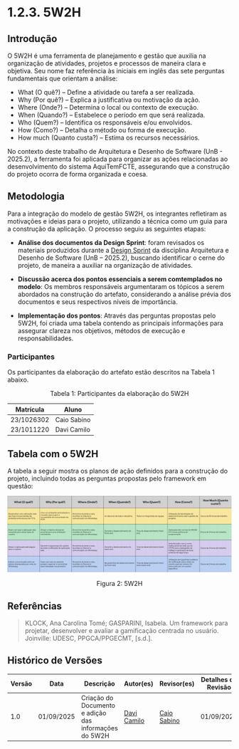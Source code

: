 <style>
.markdown-section table {
    justify-items: center;
}

img{
    justify-items: center;
}

.markdown-section h4{
    margin-bottom: 0;
}

.markdown-section p{
    margin-top: 0;
}

.markdown-section .collumns-glossary{
    columns: 2;
    column-gap: 64px;
}

</style>

# 1.2.3. 5W2H

## Introdução

O 5W2H é uma ferramenta de planejamento e gestão que auxilia na organização de atividades, projetos e processos de maneira clara e objetiva. Seu nome faz referência às iniciais em inglês das sete perguntas fundamentais que orientam a análise:

- What (O quê?) – Define a atividade ou tarefa a ser realizada.
- Why (Por quê?) – Explica a justificativa ou motivação da ação.
- Where (Onde?) – Determina o local ou contexto de execução.
- When (Quando?) – Estabelece o período em que será realizada.
- Who (Quem?) – Identifica os responsáveis e/ou envolvidos.
- How (Como?) – Detalha o método ou forma de execução.
- How much (Quanto custa?) – Estima os recursos necessários.

No contexto deste trabalho de Arquitetura e Desenho de Software (UnB - 2025.2), a ferramenta foi aplicada para organizar as ações relacionadas ao desenvolvimento do sistema AquiTemFCTE, assegurando que a construção do projeto ocorra de forma organizada e coesa.

## Metodologia

Para a integração do modelo de gestão 5W2H, os integrantes refletiram as motivações e ideias para o projeto, utilizando a técnica como um guia para a construção da aplicação. O processo seguiu as seguintes etapas:

- **Análise dos documentos da Design Sprint**: foram revisados os materiais produzidos durante a [Design Sprint](/Base/1.1.DesignSprint.md) da disciplina Arquitetura e Desenho de Software (UnB – 2025.2), buscando identificar o cerne do projeto, de maneira a auxiliar na organização de atividades.

- **Discussão acerca dos pontos essenciais a serem comtemplados no modelo**: Os membros responsáveis argumentaram os tópicos a serem abordados na construção do artefato, considerando a análise prévia dos documentos e seus respectivos níveis de importância.

- **Implementação dos pontos**: Através das perguntas propostas pelo 5W2H, foi criada uma tabela contendo as principais informações para assegurar clareza nos objetivos, métodos de execução e responsabilidades.

### Participantes

Os participantes da elaboração do artefato estão descritos na Tabela 1 abaixo.

<p style="text-align: center;">Tabela 1: Participantes da elaboração do 5W2H</p>

| Matrícula   | Aluno             |
| ----------- | ----------------- |
| 23/1026302  | Caio Sabino       |
| 23/1011220  | Davi Camilo       |

## Tabela com o 5W2H

A tabela a seguir mostra os planos de ação definidos para a construção do projeto, incluindo todas as perguntas propostas pelo framework em questão:

![5W2H](../assets/AqDsSw5W2H.jpg)
<p style="text-align: center;">Figura 2: 5W2H </p>

## Referências

> KLOCK, Ana Carolina Tomé; GASPARINI, Isabela. Um framework para projetar, desenvolver e avaliar a gamificação centrada no usuário. Joinville: UDESC, PPGCA/PPGECMT, [s.d.].

## Histórico de Versões
| Versão | Data | Descrição | Autor(es) | Revisor(es) | Detalhes da Revisão |
| -- | -- | -- | -- | -- | -- |
| 1.0 | 01/09/2025 | Criação do Documento e adição das informações do 5W2H | [Davi Camilo](https://github.com/Davicamilo23) | [Caio Sabino](https://github.com/caiomsabino) | 01/09/2025 |